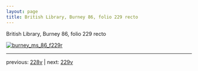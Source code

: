 ```yaml
---
layout: page
title: British Library, Burney 86, folio 229 recto
---
```


British Library, Burney 86, folio 229 recto

[![burney_ms_86_f229r](http://www.homermultitext.org/iipsrv?IIIF=/project/homer/pyramidal/deepzoom/bl/burney86imgs/v1/burney_ms_86_f229r.tif/full/800,/0/default.jpg)](http://www.homermultitext.org/ict2/?urn=urn:cite2:bl:burney86imgs.v1:burney_ms_86_f229r) 

---

previous:  [228v](../228v/) | next: [229v](../229v/)